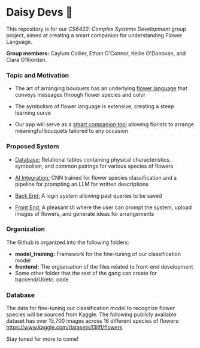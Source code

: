 # Daisy Devs 🌸

This repository is for our _CS6422: Complex Systems Development_ group project, aimed at creating a smart companion for understanding Flower Language.  

**Group members:** Caylum Collier, Ethan O'Connor, Kellie O'Donovan, and Ciara O'Riordan.

### Topic and Motivation

- The art of arranging bouquets has an underlying <ins>flower language</ins> that conveys messages through flower species and color

- The symbolism of flower language is extensive, creating a steep learning curve

- Our app will serve as a <ins>smart companion tool</ins> allowing florists to arrange meaningful bouquets tailored to any occasion

### Proposed System
- <ins>Database:</ins> Relational tables containing physical characteristics, symbolism, and common pairings for various species of flowers

- <ins>AI Integration:</ins> CNN trained for flower species classification and a pipeline for prompting an LLM for written descriptions

- <ins>Back End:</ins> A login system allowing past queries to be saved

- <ins>Front End:</ins> A pleasant UI where the user can prompt the system, upload images of flowers,  and generate ideas for arrangements

### Organization
The Github is organized into the following folders:
- **model_training:** Framework for the fine-tuning of our classification model
- **frontend:** The orgiansation of the files related to front-end development
- Some other folder that the rest of the gang can create for backend/UI/etc. code

### Database
The data for fine-tuning our classification model to recognize flower species will be sourced from Kaggle.  The following publicly available dataset has over 15,700 images across 16 different species of flowers: https://www.kaggle.com/datasets/l3llff/flowers

Stay tuned for more to come!
